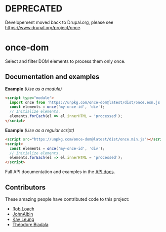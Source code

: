 # DEPRECATED

Developement moved back to Drupal.org, please see https://www.drupal.org/project/once.

# once-dom

Select and filter DOM elements to process them only once.

## Documentation and examples

**Example** *(Use as a module)*
```html
<script type="module">
  import once from 'https://unpkg.com/once-dom@latest/dist/once.esm.js';
  const elements = once('my-once-id', 'div');
  // Initialize elements.
  elements.forEach(el => el.innerHTML = 'processed');
</script>
```
**Example** *(Use as a regular script)*
```html
<script src="https://unpkg.com/once-dom@latest/dist/once.min.js"></script>
<script>
  const elements = once('my-once-id', 'div');
  // Initialize elements.
  elements.forEach(el => el.innerHTML = 'processed');
</script>
```

Full API documentation and examples in the [API docs](docs/API.md).

## Contributors

These amazing people have contributed code to this project:

- [Rob Loach](https://github.com/RobLoach)
- [JohnAlbin](https://github.com/JohnAlbin)
- [Kay Leung](https://github.com/KayLeung)
- [Théodore Biadala](https://github.com/theodoreb)



